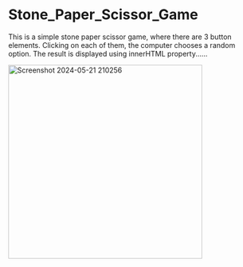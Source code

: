 # Stone_Paper_Scissor_Game
This is a simple stone paper scissor game, where there are 3 button elements. Clicking on each of them, the computer chooses a random option. The result is displayed using innerHTML property......


<img width="389" alt="Screenshot 2024-05-21 210256" src="https://github.com/02PaulSneha/Stone-Paper-Scissor-Game/assets/109304008/5b2fba5b-6fc0-4539-8f9a-939c7286d36c">
